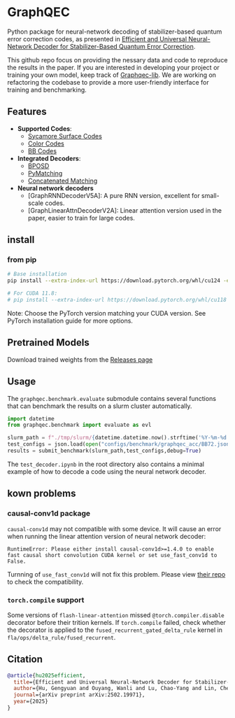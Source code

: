 # GraphQEC

Python package for neural-network decoding of stabilizer-based quantum error correction codes, as presented in [Efficient and Universal Neural-Network Decoder for Stabilizer-Based Quantum Error Correction](https://arxiv.org/abs/2502.19971).

This github repo focus on providing the nessary data and code to reproduce the results in the paper. If you are interested in developing your project or training your own model, keep track of [Graphqec-lib](https://github.com/Fadelis98/GraphQEC-lib). We are working on refactoring the codebase to provide a more user-friendly interface for training and benchmarking.

## Features

- **Supported Codes**:
  - [Sycamore Surface Codes](https://doi.org/10.5281/zenodo.6804040)
  - [Color Codes](https://github.com/seokhyung-lee/color-code-stim)
  - [BB Codes](https://github.com/gongaa/SlidingWindowDecoder)
- **Integrated Decoders**:
  - [BPOSD](https://github.com/quantumgizmos/ldpc)
  - [PyMatching](https://github.com/oscarhiggott/PyMatching)
  - [Concatenated Matching](https://github.com/seokhyung-lee/color-code-stim)
- **Neural network decoders**
  - [GraphRNNDecoderV5A]: A pure RNN version, excellent for small-scale codes.
  - [GraphLinearAttnDecoderV2A]: Linear attention version used in the paper, easier to train for large codes.

## install

### from pip
```bash
# Base installation
pip install --extra-index-url https://download.pytorch.org/whl/cu124 -e .

# For CUDA 11.8:
# pip install --extra-index-url https://download.pytorch.org/whl/cu118 -e .
```

Note: Choose the PyTorch version matching your CUDA version. See PyTorch installation guide for more options.

## Pretrained Models
Download trained weights from the [Releases page](https://github.com/Fadelis98/graphqec-paper/release)

## Usage

The `graphqec.benchmark.evaluate` submodule contains several functions that can benchmark the results on a slurm cluster automatically.

```python
import datetime
from graphqec.benchmark import evaluate as evl

slurm_path = f"./tmp/slurm/{datetime.datetime.now().strftime('%Y-%m-%d')}"
test_configs = json.load(open("configs/benchmark/graphqec_acc/BB72.json",'r'))
results = submit_benchmark(slurm_path,test_configs,debug=True)
```

The `test_decoder.ipynb` in the root directory also contains a minimal example of how to decode a code using the neural network decoder.

## kown problems

### causal-conv1d package
`causal-conv1d` may not compatible with some device. It will cause an error when running the linear attention version of neural network decoder:
```
RuntimeError: Please either install causal-conv1d>=1.4.0 to enable fast causal short convolution CUDA kernel or set use_fast_conv1d to False.
```
Turnning of `use_fast_conv1d` will not fix this problem. Please view [their repo](https://github.com/Dao-AILab/causal-conv1d/tree/main) to check the compatibility.

### `torch.compile` support

Some versions of `flash-linear-attention` missed `@torch.compiler.disable` decorator before their trition kernels. If `torch.compile` failed, check whether the decorator is applied to the `fused_recurrent_gated_delta_rule` kernel in `fla/ops/delta_rule/fused_recurrent`.


## Citation

```bibtex
@article{hu2025efficient,
  title={Efficient and Universal Neural-Network Decoder for Stabilizer-Based Quantum Error Correction},
  author={Hu, Gengyuan and Ouyang, Wanli and Lu, Chao-Yang and Lin, Chen and Zhong, Han-Sen},
  journal={arXiv preprint arXiv:2502.19971},
  year={2025}
}
```